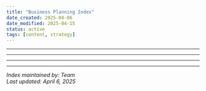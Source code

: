 ```yaml
---
title: "Business Planning Index"
date_created: 2025-04-06
date_modified: 2025-04-15
status: active
tags: [content, strategy]
---
```


---

---

---

---


*Index maintained by: Team*  
*Last updated: April 6, 2025*
